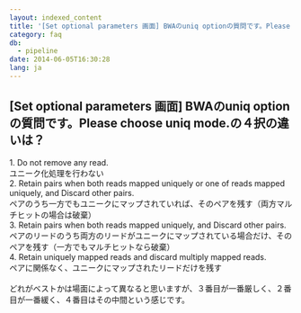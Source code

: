 ```yaml
---
layout: indexed_content
title: '[Set optional parameters 画面] BWAのuniq optionの質問です。Please choose uniq mode.の４択の違いは？'
category: faq
db:
  - pipeline
date: 2014-06-05T16:30:28
lang: ja
---
```


## [Set optional parameters 画面] BWAのuniq optionの質問です。Please choose uniq mode.の４択の違いは？

<p>1. Do not remove any read.<br> ユニーク化処理を行わない<br>2. Retain pairs when both reads mapped uniquely or one of reads mapped uniquely, and Discard other pairs.<br> ペアのうち一方でもユニークにマップされていれば、そのペアを残す（両方マルチヒットの場合は破棄）<br>3. Retain pairs when both reads mapped uniquely, and Discard other pairs.<br> ペアのリードのうち両方のリードがユニークにマップされている場合だけ、そのペアを残す（一方でもマルチヒットなら破棄）<br>4. Retain uniquely mapped reads and discard multiply mapped reads.<br> ペアに関係なく、ユニークにマップされたリードだけを残す<br><br>どれがベストかは場面によって異なると思いますが、３番目が一番厳しく、２番目が一番緩く、４番目はその中間という感じです。</p>